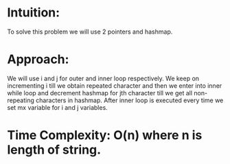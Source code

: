 # Intuition:
To solve this problem we will use 2 pointers and hashmap.
# Approach: 
We will use i and j for outer and inner loop respectively. We keep on incrementing i till we obtain repeated character and then we enter into inner while loop and decrement hashmap for jth character  till we get all non-repeating characters in hashmap. After inner loop is executed every time we set mx variable for i and j variables.
# Time Complexity: O(n) where n is length of string.

